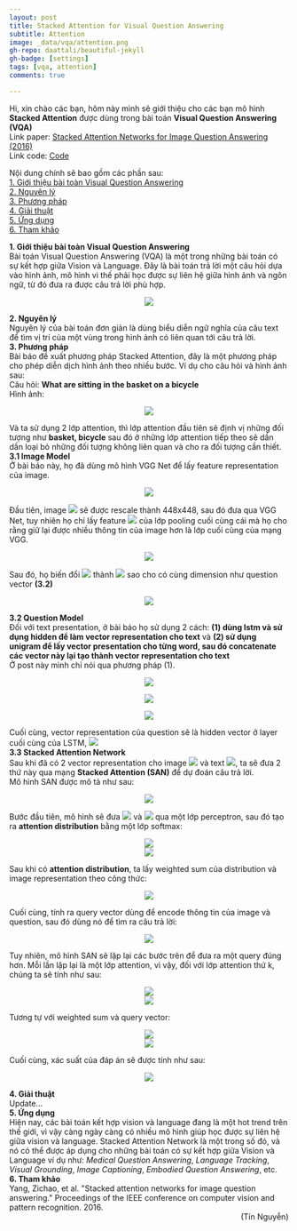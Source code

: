 ```yaml
---
layout: post
title: Stacked Attention for Visual Question Answering
subtitle: Attention
image: _data/vqa/attention.png
gh-repo: daattali/beautiful-jekyll
gh-badge: [settings]
tags: [vqa, attention]
comments: true

---
```

Hi, xin chào các bạn, hôm này mình sẽ giới thiệu cho các bạn mô hình <b>Stacked Attention</b> được dùng trong bài toán <b>Visual Question Answering (VQA)</b><br/>
Link paper: [Stacked Attention Networks for Image Question Answering (2016)](https://arxiv.org/abs/1511.02274)<br/>
Link code: [Code](https://github.com/rs9000/VisualReasoning_MMnet)

Nội dung chính sẽ bao gồm các phần sau:<br/>
<a href="#1. Giới thiệu bài toàn Visual Question Answering">1. Giới thiệu bài toàn Visual Question Answering</a> <br/>
<a href="#2. Nguyên lý">2. Nguyên lý</a> <br/>
<a href="#3. Phương pháp">3. Phương pháp</a> <br/>
<a href="#4. Giải thuật">4. Giải thuật</a> <br/>
<a href="#5. Ứng dụng">5. Ứng dụng</a> <br/>
<a href="#6. Tham khảo">6. Tham khảo</a> <br/>

<section id="1. Giới thiệu bài toàn Visual Question Answering">
<b>1. Giới thiệu bài toàn Visual Question Answering</b>
</section>
Bài toán Visual Question Answering (VQA) là một trong những bài toán có sự kết hợp giữa Vision và Language. Đây là bài toán trả lời một câu hỏi dựa vào hình ảnh, mô hình vì thế phải học được sự liên hệ giữa hình ảnh và ngôn ngữ, từ đó đưa ra được câu trả lời phù hợp.
<p align="center">
  <img src="https://github.com/ngthanhtin/ngthanhtin.github.io/blob/master/_data/vqa/process.png?raw=true">
</p>

<section id="2. Nguyên lý">
<b>2. Nguyên lý</b>
</section>
Nguyên lý của bài toán đơn giản là dùng biểu diễn ngữ nghĩa của câu text để tìm vị trí của một vùng trong hình ảnh có liên quan tới câu trả lời.<br/>


<section id="3. Phương pháp">
<b>3. Phương pháp</b>
</section>
Bài báo đề xuất phương pháp Stacked Attention, đây là một phương pháp cho phép diễn dịch hình ảnh theo nhiều bước. Ví dụ cho câu hỏi và hình ảnh sau:<br/>
Câu hỏi: <b> What are sitting in the basket on a bicycle </b><br/>
Hình ảnh:
<p align="center">
  <img src="https://github.com/ngthanhtin/ngthanhtin.github.io/blob/master/_data/vqa/attention.png?raw=true">
</p>
Và ta sử dụng 2 lớp attention, thì lớp attention đầu tiên sẽ định vị những đối tượng như <b>basket, bicycle</b> sau đó ở những lớp attention tiếp theo sẽ dần dần loại bỏ những đối tượng không liên quan và cho ra đối tượng cần thiết.<br/>
<b>3.1 Image Model</b><br/>
Ở bài báo này, họ đã dùng mô hình VGG Net để lấy feature representation của image.<br/>
<p align="center">
  <img src="https://github.com/ngthanhtin/ngthanhtin.github.io/blob/master/_data/vqa/vgg.png?raw=true">
</p>
Đầu tiên, image <img src="https://render.githubusercontent.com/render/math?math=I"> sẽ được rescale thành 448x448, sau đó đưa qua VGG Net, tuy nhiên họ chỉ lấy feature <img src="https://render.githubusercontent.com/render/math?math=f_{I}"> của lớp pooling cuối cùng cái mà họ cho rằng giữ lại được nhiều thông tin của image hơn là lớp cuối cùng của mạng VGG.<br/>
<p align="center">
<img src="https://render.githubusercontent.com/render/math?math=f_{I} = CNN_{vgg}(I)">
</p>
Sau đó, họ biến đổi <img src="https://render.githubusercontent.com/render/math?math=f_{I}"> thành <img src="https://render.githubusercontent.com/render/math?math=v_{I}"> sao cho có cùng dimension như question vector <b>(3.2)</b><br/>
<p align="center">
<img src="https://render.githubusercontent.com/render/math?math=v_{I} = tanh(W_{I}f_{I}%2Bb_{I})">
</p>
<b>3.2 Question Model</b><br/>
Đối với text presentation, ở bài báo họ sử dụng 2 cách: <b>(1) dùng lstm và sử dụng hidden để làm vector representation cho text</b> và <b>(2) sử dụng unigram để lấy vector presentation cho từng word, sau đó concatenate các vector này lại tạo thành vector representation cho text</b><br/>
Ở post này mình chỉ nói qua phương pháp (1).<br/>
<p align="center">
  <img src="https://github.com/ngthanhtin/ngthanhtin.github.io/blob/master/_data/vqa/lstm.png?raw=true">
</p>

<p align="center">
<img src="https://render.githubusercontent.com/render/math?math=x_{t} = W_{e}q_{t}, t \in {1,2,...,T}">
</p>
<p align="center">
<img src="https://render.githubusercontent.com/render/math?math=h_{t} = LSTM(x_{t}), t \in {1,2,...,T}">
</p>
Cuối cùng, vector representation của question sẽ là hidden vector ở layer cuối cùng của LSTM, <img src="https://render.githubusercontent.com/render/math?math=v_{Q} = h_{T}"><br/>
<b>3.3 Stacked Attention Network</b><br/>
Sau khi đã có 2 vector representation cho image <img src="https://render.githubusercontent.com/render/math?math=v_{I}"> và text <img src="https://render.githubusercontent.com/render/math?math=v_{Q}">, ta sẽ đưa 2 thứ này qua mạng <b>Stacked Attention (SAN)</b> để dự đoán câu trả lời.<br/> 
Mô hình SAN được mô tả như sau: <br/>
<p align="center">
<img src="https://github.com/ngthanhtin/ngthanhtin.github.io/blob/master/_data/vqa/san.png?raw=true">
</p>
Bước đầu tiên, mô hình sẽ đưa <img src="https://render.githubusercontent.com/render/math?math=v_{I}"> và <img src="https://render.githubusercontent.com/render/math?math=v_{Q}"> qua một lớp perceptron, sau đó tạo ra <b>attention distribution</b> bằng một lớp softmax: <br/>
<p align="center">
<img src="https://render.githubusercontent.com/render/math?math=h_{A} = tanh(W_{I,A}v_{I} \bigoplus(W_{Q,A}v_{Q} %2B b_{A}))"><br/>
<img src="https://render.githubusercontent.com/render/math?math=p_{I} = softmax(W_{p}h_{A} %2B b_{p})">
</p>
Sau khi có <b>attention distribution</b>, ta lấy weighted sum của distribution và image representation theo công thức: <br/>
<p align="center">
<img src="https://render.githubusercontent.com/render/math?math=\tilde{v}_{I} = \sum_{i}p_{i}v_{i}">
</p>
Cuối cùng, tính ra query vector dùng để encode thông tin của image và question, sau đó dùng nó để tìm ra câu trả lời: <br/>
<p align="center">
<img src="https://render.githubusercontent.com/render/math?math=u = \tilde{v}_{I} %2B v_{Q}">
</p>

Tuy nhiên, mô hình SAN sẽ lặp lại các bước trên để đưa ra một query đúng hơn. Mỗi lần lặp lại là một lớp attention, vì vậy, đối với lớp attention thứ k, chúng ta sẽ tính như sau: <br/>
<p align="center">
<img src="https://render.githubusercontent.com/render/math?math=h^{k}_{A} = tanh(W^{k}_{I,A}v_{I} \bigoplus(W^{k}_{Q,A}u^{k-1} %2B b^{k}_{A}))"><br/>
<img src="https://render.githubusercontent.com/render/math?math=p^{k}_{I} = softmax(W^{k}_{p}h^{k}_{A} %2B b^{k}_{p})">
</p>
Tương tự với weighted sum và query vector:<br/>
<p align="center">
<img src="https://render.githubusercontent.com/render/math?math=\tilde{v}^{k}_{I} = \sum_{i}p^{k}_{i}v_{i}"><br/>
<img src="https://render.githubusercontent.com/render/math?math=u^{k} = \tilde{v}^{k}_{I} %2B u^{k-1}">
</p>
Cuối cùng, xác suất của đáp án sẽ được tính như sau: <br/>
<p align="center">
<img src="https://render.githubusercontent.com/render/math?math=p_{ans}=softmax(W_{u}u^{K} %2B b_{u})">
</p>

<section id="4. Giải thuật">
<b>4. Giải thuật</b>
</section>
Update...

<section id="5. Ứng dụng">
<b>5. Ứng dụng</b>
</section>
Hiện nay, các bài toán kết hợp vision và language đang là một hot trend trên thế giới, vì vậy càng ngày càng có nhiều mô hình giúp học được sự liên hệ giữa vision và language. Stacked Attention Network là một trong số đó, và nó có thể được áp dụng cho những bài toán có sự kết hợp giữa Vision và Language ví dụ như: <i>Medical Question Answering</i>, <i>Language Tracking</i>, <i>Visual Grounding</i>, <i>Image Captioning</i>, <i>Embodied Question Answering</i>, etc.<br/>

<section id="6. Tham khảo">
<b>6. Tham khảo</b>
</section>
Yang, Zichao, et al. "Stacked attention networks for image question answering." Proceedings of the IEEE conference on computer vision and pattern recognition. 2016.<br/>

<div style="text-align: right"> (Tín Nguyễn) </div>